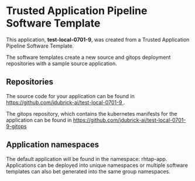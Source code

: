 # Trusted Application Pipeline Software Template

This application, **test-local-0701-9**, was created from a Trusted Application Pipeline Software Template.

The software templates create a new source and gitops deployment repositories with a sample source application. 

## Repositories

The source code for your application can be found in [https://github.com/jdubrick-ai/test-local-0701-9 ](https://github.com/jdubrick-ai/test-local-0701-9 ).
 
The gitops repository, which contains the kubernetes manifests for the application can be found in 
[https://github.com/jdubrick-ai/test-local-0701-9-gitops ](https://github.com/jdubrick-ai/test-local-0701-9-gitops ) 

## Application namespaces 

The default application will be found in the namespace: rhtap-app. Applications can be deployed into unique namespaces or multiple software templates can also bet generated into the same group namespaces.  